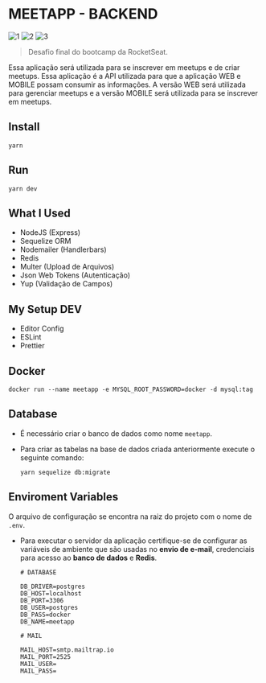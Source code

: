 # MEETAPP - BACKEND

![1](https://img.shields.io/badge/11.14.0-NodeJS-green?style=flat-square&logo=node.js)
![2](https://img.shields.io/badge/1.38.0-Visual%20Studio%20Code-orange?style=flat-square&logo=visual-studio-code)
![3](https://img.shields.io/badge/1.17.3-Yarn-lightblue?style=flat-square&logo=yarn)

> Desafio final do bootcamp da RocketSeat.

Essa aplicação será utilizada para se inscrever em meetups e de criar meetups. Essa aplicação é a API utilizada para que a aplicação WEB e MOBILE possam consumir as informações.
A versão WEB será utilizada para gerenciar meetups e a versão MOBILE será utilizada para se inscrever em meetups.

## Install

    yarn

## Run

    yarn dev

## What I Used

- NodeJS (Express)
- Sequelize ORM
- Nodemailer (Handlerbars)
- Redis
- Multer (Upload de Arquivos)
- Json Web Tokens (Autenticação)
- Yup (Validação de Campos)

## My Setup DEV

- Editor Config
- ESLint
- Prettier

## Docker

    docker run --name meetapp -e MYSQL_ROOT_PASSWORD=docker -d mysql:tag

## Database

- É necessário criar o banco de dados como nome `meetapp`.
- Para criar as tabelas na base de dados criada anteriormente execute o seguinte comando:

      yarn sequelize db:migrate

## Enviroment Variables

O arquivo de configuração se encontra na raiz do projeto com o nome de `.env`.

- Para executar o servidor da aplicação certifique-se de configurar as variáveis de ambiente que são usadas no **envio de e-mail**, credenciais para acesso ao **banco de dados** e **Redis**.

      # DATABASE

      DB_DRIVER=postgres
      DB_HOST=localhost
      DB_PORT=3306
      DB_USER=postgres
      DB_PASS=docker
      DB_NAME=meetapp

      # MAIL

      MAIL_HOST=smtp.mailtrap.io
      MAIL_PORT=2525
      MAIL_USER=
      MAIL_PASS=
